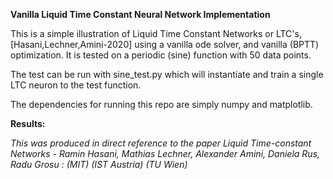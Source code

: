 **Vanilla Liquid Time Constant Neural Network Implementation**

This is a simple illustration of Liquid Time Constant Networks or LTC's, [Hasani,Lechner,Amini-2020] using a vanilla ode solver, 
and vanilla (BPTT) optimization. It is tested on a periodic (sine) function with 50 data points.

The test can be run with sine_test.py which will instantiate and train a single LTC neuron to the test function.

The dependencies for running this repo are simply numpy and matplotlib.

**Results:**


*This was produced in direct reference to the paper Liquid Time-constant Networks - Ramin Hasani, Mathias Lechner, Alexander Amini, Daniela Rus, Radu Grosu : (MIT) (IST Austria) (TU Wien)*
